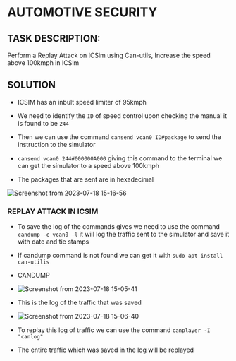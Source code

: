 # AUTOMOTIVE SECURITY

## TASK DESCRIPTION:

Perform a Replay Attack on ICSim using Can-utils, Increase the speed above 100kmph in ICSim

## SOLUTION

- ICSIM has an inbult speed limiter of 95kmph

- We need to identify the `ID` of speed control upon checking the manual it is found to be `244`

- Then we can use the command `cansend vcan0 ID#package` to send the instruction to the simulator

- `cansend vcan0 244#000000A000` giving this command to the terminal we can get the simulator to a speed above 100kmph

- The packages that are sent are in hexadecimal

  
![Screenshot from 2023-07-18 15-16-56](https://github.com/Saiikishen/bi0s_hardware/assets/128302556/79523bee-c20f-4f37-87f6-846d2f8e5e6e)

  
### REPLAY ATTACK IN ICSIM

- To save the log of the commands gives we need to use the command `candump -c vcan0 -l` it will log the traffic sent to the simulator and save it with date and tie stamps

- If candump command is not found we can get it with `sudo apt install can-utilis` 

- CANDUMP
- 
  ![Screenshot from 2023-07-18 15-05-41](https://github.com/Saiikishen/bi0s_hardware/assets/128302556/2410e77a-b2b4-4cc3-b3b3-19f41d143d77)



- This is the log of the traffic that was saved

- 
  ![Screenshot from 2023-07-18 15-06-40](https://github.com/Saiikishen/bi0s_hardware/assets/128302556/b7e1e832-5af8-4507-9363-1cb6d804af14)

 

- To replay this log of traffic we can use the command  `canplayer -I "canlog"`

- The entire traffic which was saved in the log will be replayed


